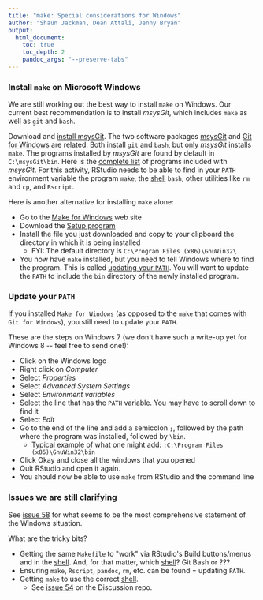 ```yaml
---
title: "make: Special considerations for Windows"
author: "Shaun Jackman, Dean Attali, Jenny Bryan"
output:
  html_document:
    toc: true
    toc_depth: 2
    pandoc_args: "--preserve-tabs"
---
```


### Install `make` on Microsoft Windows

We are still working out the best way to install `make` on Windows. Our current best recommendation is to install *msysGit*, which includes `make` as well as `git` and `bash`.

Download and [install msysGit](https://github.com/msysgit/msysgit/releases/download/Git-1.9.4-preview20140929/msysGit-netinstall-1.9.4-preview20140929.exe). The two software packages [msysGit](https://github.com/msysgit/msysgit) and [Git for Windows](http://msysgit.github.io/) are related. Both install `git` and `bash`, but only *msysGit* installs `make`. The programs installed by *msysGit* are found by default in `C:\msysGit\bin`. Here is the [complete list](https://github.com/msysgit/msysgit/tree/master/bin) of programs included with *msysGit*. For this activity, RStudio needs to be able to find in your `PATH` environment variable the program `make`, the [shell](git09_shell.html) `bash`, other utilities like `rm` and `cp`, and `Rscript`.

Here is another alternative for installing `make` alone:

  * Go to the [Make for Windows](http://gnuwin32.sourceforge.net/packages/make.htm) web site
  * Download the [Setup program](http://gnuwin32.sourceforge.net/downlinks/make.php)
  * Install the file you just downloaded and copy to your clipboard the directory in which it is being installed
    - FYI: The default directory is `C:\Program Files (x86)\GnuWin32\`
  * You now have `make` installed, but you need to tell Windows where to find the program. This is called [updating your `PATH`](https://www.google.ca/webhp?sourceid=chrome-instant&ion=1&espv=2&ie=UTF-8#q=windows%20update%20path%20variable). You will want to update the `PATH` to include the `bin` directory of the newly installed program.

### Update your `PATH`

If you installed `Make for Windows` (as opposed to the `make` that comes with `Git for Windows`), you still need to update your `PATH`.

These are the steps on Windows 7 (we don't have such a write-up yet for Windows 8 -- feel free to send one!):

  * Click on the Windows logo
  * Right click on *Computer*
  * Select *Properties*
  * Select *Advanced System Settings*
  * Select *Environment variables*
  * Select the line that has the `PATH` variable. You may have to scroll down to find it
  * Select *Edit*
  * Go to the end of the line and add a semicolon `;`, followed by the path where the program was installed, followed by `\bin`.
    - Typical example of what one might add: `;C:\Program Files (x86)\GnuWin32\bin`
  * Click Okay and close all the windows that you opened
  * Quit RStudio and open it again.
  * You should now be able to use `make` from RStudio and the command line

### Issues we are still clarifying

See [issue 58](https://github.com/STAT545-UBC/Discussion/issues/58) for what seems to be the most comprehensive statement of the Windows situation.

What are the tricky bits?

  * Getting the same `Makefile` to "work" via RStudio's Build buttons/menus and in the [shell](git09_shell.html). And, for that matter, which [shell](git09_shell.html)? Git Bash or ???
  * Ensuring `make`, `Rscript`, `pandoc`, `rm`, etc. can be found = updating `PATH`.
  * Getting `make` to use the correct [shell](git09_shell.html).
    - See [issue 54](https://github.com/STAT545-UBC/Discussion/issues/54) on the Discussion repo.
